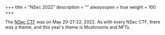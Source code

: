 +++
title = "NSec 2022"
description = ""
alwaysopen = true
weight = 100
+++

The [NSec CTF](https://nsec.io/competition/) was on May 20-21-22, 2022. As with every NSec CTF, there was a theme, and this year's theme is Mushrooms and NFTs.
